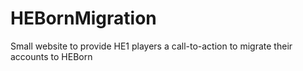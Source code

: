 # HEBornMigration
Small website to provide HE1 players a call-to-action to migrate their accounts to HEBorn
